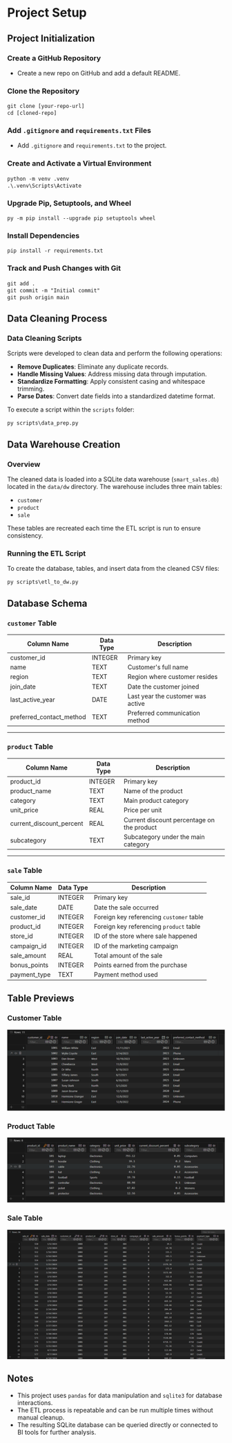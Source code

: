 # Project Setup

## Project Initialization

### Create a GitHub Repository
- Create a new repo on GitHub and add a default README.

### Clone the Repository
```shell
git clone [your-repo-url]
cd [cloned-repo]
```

### Add `.gitignore` and `requirements.txt` Files
- Add `.gitignore` and `requirements.txt` to the project.

### Create and Activate a Virtual Environment
```shell
python -m venv .venv
.\.venv\Scripts\Activate
```

### Upgrade Pip, Setuptools, and Wheel
```shell
py -m pip install --upgrade pip setuptools wheel
```

### Install Dependencies
```shell
pip install -r requirements.txt
```

### Track and Push Changes with Git
```shell
git add .
git commit -m "Initial commit"
git push origin main
```

## Data Cleaning Process

### Data Cleaning Scripts

Scripts were developed to clean data and perform the following operations:

- **Remove Duplicates**: Eliminate any duplicate records.
- **Handle Missing Values**: Address missing data through imputation.
- **Standardize Formatting**: Apply consistent casing and whitespace trimming.
- **Parse Dates**: Convert date fields into a standardized datetime format.

To execute a script within the `scripts` folder:

```shell
py scripts\data_prep.py
```

## Data Warehouse Creation

### Overview

The cleaned data is loaded into a SQLite data warehouse (`smart_sales.db`) located in the `data/dw` directory. The warehouse includes three main tables:

- `customer`
- `product`
- `sale`

These tables are recreated each time the ETL script is run to ensure consistency.

### Running the ETL Script

To create the database, tables, and insert data from the cleaned CSV files:

```shell
py scripts\etl_to_dw.py
```
## Database Schema

### `customer` Table

| Column Name              | Data Type | Description                          |
|--------------------------|-----------|--------------------------------------|
| customer_id              | INTEGER   | Primary key                          |
| name                     | TEXT      | Customer's full name                 |
| region                   | TEXT      | Region where customer resides        |
| join_date                | TEXT      | Date the customer joined             |
| last_active_year         | DATE      | Last year the customer was active    |
| preferred_contact_method | TEXT      | Preferred communication method       |

---

### `product` Table

| Column Name              | Data Type | Description                                |
|--------------------------|-----------|--------------------------------------------|
| product_id               | INTEGER   | Primary key                                |
| product_name             | TEXT      | Name of the product                        |
| category                 | TEXT      | Main product category                      |
| unit_price               | REAL      | Price per unit                             |
| current_discount_percent | REAL      | Current discount percentage on the product |
| subcategory              | TEXT      | Subcategory under the main category        |

---

### `sale` Table

| Column Name   | Data Type | Description                                |
|---------------|-----------|--------------------------------------------|
| sale_id       | INTEGER   | Primary key                                |
| sale_date     | DATE      | Date the sale occurred                     |
| customer_id   | INTEGER   | Foreign key referencing `customer` table   |
| product_id    | INTEGER   | Foreign key referencing `product` table    |
| store_id      | INTEGER   | ID of the store where sale happened        |
| campaign_id   | INTEGER   | ID of the marketing campaign               |
| sale_amount   | REAL      | Total amount of the sale                   |
| bonus_points  | INTEGER   | Points earned from the purchase            |
| payment_type  | TEXT      | Payment method used                        |


## Table Previews

### Customer Table
![Customer Table](customer_table_screenshot.png)

### Product Table
![Product Table](product_table_screenshot.png)

### Sale Table
![Sale Table](sale_table_screenshot.png)

## Notes

- This project uses `pandas` for data manipulation and `sqlite3` for database interactions.
- The ETL process is repeatable and can be run multiple times without manual cleanup.
- The resulting SQLite database can be queried directly or connected to BI tools for further analysis.
